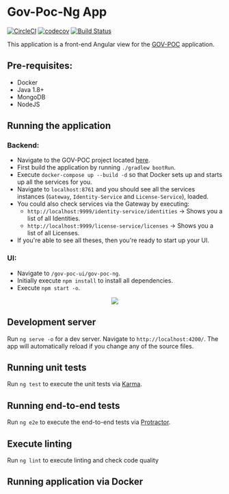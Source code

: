 # Gov-Poc-Ng App

[![CircleCI](https://circleci.com/gh/Artemas-Muzanenhamo/gov-poc-ui.svg?style=svg)](https://circleci.com/gh/Artemas-Muzanenhamo/gov-poc-ui)
[![codecov](https://codecov.io/gh/Artemas-Muzanenhamo/gov-poc-ui/branch/develop/graph/badge.svg)](https://codecov.io/gh/Artemas-Muzanenhamo/gov-poc-ui)
[![Build Status](https://travis-ci.org/Artemas-Muzanenhamo/gov-poc-ui.svg?branch=develop)](https://travis-ci.org/Artemas-Muzanenhamo/gov-poc-ui)


This application is a front-end Angular view for the [GOV-POC](https://github.com/Artemas-Muzanenhamo/gov-poc) application.

## Pre-requisites:
- Docker
- Java 1.8+
- MongoDB
- NodeJS

## Running the application

### Backend:
- Navigate to the GOV-POC project located [here](https://github.com/Artemas-Muzanenhamo/gov-poc).
- First build the application by running `./gradlew bootRun`.
- Execute `docker-compose up --build -d` so that Docker sets up and starts up all the services for you.
- Navigate to `localhost:8761` and you should see all the services instances (`Gateway`, `Identity-Service` and `License-Service`), loaded. 
- You could also check services via the Gateway by executing:
    - `http://localhost:9999/identity-service/identities` -> Shows you a list of all Identities.
    - `http://localhost:9999/license-service/licenses` -> Shows you a list of all Licenses. 
- If you're able to see all theses, then you're ready to start up your UI.

### UI:
- Navigate to `/gov-poc-ui/gov-poc-ng`.
- Initially execute `npm install` to install all dependencies.
- Execute `npm start -o`.

<p align="center">
  <img src="https://user-images.githubusercontent.com/29547780/37141137-00e0f69c-22ac-11e8-8fdc-999cddde3b6c.png">
</p>

## Development server

Run `ng serve -o` for a dev server. Navigate to `http://localhost:4200/`. The app will automatically reload if you change any of the source files.

## Running unit tests

Run `ng test` to execute the unit tests via [Karma](https://karma-runner.github.io).

## Running end-to-end tests

Run `ng e2e` to execute the end-to-end tests via [Protractor](http://www.protractortest.org/).

## Execute linting

Run `ng lint` to execute linting and check code quality

## Running application via Docker
